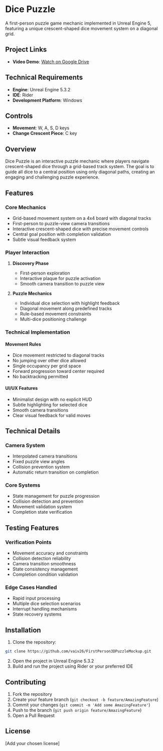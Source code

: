 # Dice Puzzle

A first-person puzzle game mechanic implemented in Unreal Engine 5, featuring a unique crescent-shaped dice movement system on a diagonal grid.

## Project Links
* **Video Demo**: [Watch on Google Drive](https://drive.google.com/file/d/1UKSYwOQMsROjfgP73scTWrkI-ewJCAqY/view?usp=sharing)

## Technical Requirements
* **Engine**: Unreal Engine 5.3.2
* **IDE**: Rider
* **Development Platform**: Windows

## Controls
* **Movement**: W, A, S, D keys
* **Change Crescent Piece**: C key

## Overview

Dice Puzzle is an interactive puzzle mechanic where players navigate crescent-shaped dice through a grid-based track system. The goal is to guide all dice to a central position using only diagonal paths, creating an engaging and challenging puzzle experience.

## Features

### Core Mechanics
- Grid-based movement system on a 4x4 board with diagonal tracks
- First-person to puzzle-view camera transitions
- Interactive crescent-shaped dice with precise movement controls
- Central goal position with completion validation
- Subtle visual feedback system

### Player Interaction
1. **Discovery Phase**
   - First-person exploration
   - Interactive plaque for puzzle activation
   - Smooth camera transition to puzzle view

2. **Puzzle Mechanics**
   - Individual dice selection with highlight feedback
   - Diagonal movement along predefined tracks
   - Rule-based movement constraints
   - Multi-dice positioning challenge

### Technical Implementation

#### Movement Rules
- Dice movement restricted to diagonal tracks
- No jumping over other dice allowed
- Single occupancy per grid space
- Forward progression toward center required
- No backtracking permitted

#### UI/UX Features
- Minimalist design with no explicit HUD
- Subtle highlighting for selected dice
- Smooth camera transitions
- Clear visual feedback for valid moves

## Technical Details

### Camera System
- Interpolated camera transitions
- Fixed puzzle view angles
- Collision prevention system
- Automatic return transition on completion

### Core Systems
- State management for puzzle progression
- Collision detection and prevention
- Movement validation system
- Completion state verification

## Testing Features

### Verification Points
- Movement accuracy and constraints
- Collision detection reliability
- Camera transition smoothness
- State consistency management
- Completion condition validation

### Edge Cases Handled
- Rapid input processing
- Multiple dice selection scenarios
- Interrupt handling mechanisms
- State recovery systems

## Installation

1. Clone the repository:
```bash
git clone https://github.com/vaiv26/FirstPerson3DPuzzleMockup.git
```
2. Open the project in Unreal Engine 5.3.2
3. Build and run the project using Rider or your preferred IDE

## Contributing

1. Fork the repository
2. Create your feature branch (`git checkout -b feature/AmazingFeature`)
3. Commit your changes (`git commit -m 'Add some AmazingFeature'`)
4. Push to the branch (`git push origin feature/AmazingFeature`)
5. Open a Pull Request

## License

[Add your chosen license]


